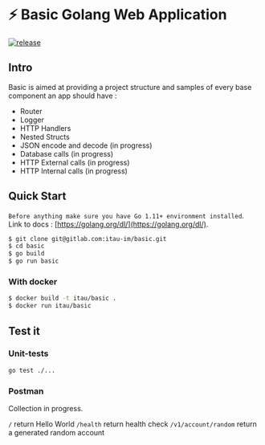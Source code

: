 # ⚡ ️Basic Golang Web Application

[![release](https://img.shields.io/badge/release%20-v0.1-0077b3.svg?style=flat-square)](https://gitlab.com/itau-im/basic/releases)

## Intro

Basic is aimed at providing a project structure and samples of every base component an app should have :
 * Router
 * Logger
 * HTTP Handlers
 * Nested Structs
 * JSON encode and decode (in progress)
 * Database calls (in progress)
 * HTTP External calls (in progress)
 * HTTP Internal calls (in progress)
 
 ## Quick Start
 
 `Before anything make sure you have Go 1.11+ environment installed`.  
Link to docs : [https://golang.org/dl/](https://golang.org/dl/).  

```bash
$ git clone git@gitlab.com:itau-im/basic.git
$ cd basic
$ go build
$ go run basic
```

### With docker

```bash
$ docker build -t itau/basic .
$ docker run itau/basic
```

## Test it

### Unit-tests

```bash
go test ./...
```

### Postman

Collection in progress.

`/` return Hello World
`/health` return health check
`/v1/account/random` return a generated random account